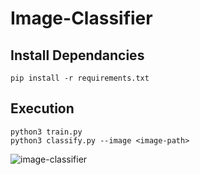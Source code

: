 # Image-Classifier
## Install Dependancies
```
pip install -r requirements.txt
```

## Execution
```
python3 train.py
python3 classify.py --image <image-path>
```

![image-classifier](https://user-images.githubusercontent.com/36581610/52970211-063d7700-3381-11e9-96fd-9d517f11267b.PNG)
